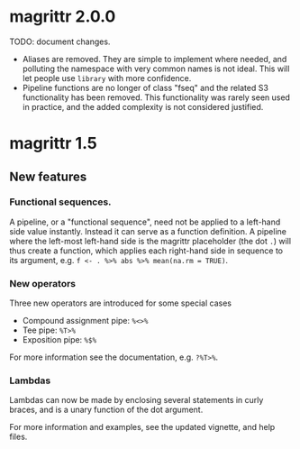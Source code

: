 # magrittr 2.0.0
TODO: document changes.

* Aliases are removed. They are simple to implement where needed, and polluting the
  namespace with very common names is not ideal. This will let people use `library`
  with more confidence.
* Pipeline functions are no longer of class "fseq" and the related S3 functionality
  has been removed. This functionality was rarely seen used in practice, and the
  added complexity is not considered justified.

# magrittr 1.5

## New features

### Functional sequences.
A pipeline, or a "functional sequence", need not be applied
to a left-hand side value instantly. Instead it can serve as
a function definition. A pipeline where the left-most left-hand
side is the magrittr placeholder (the dot `.`) will thus create a
function, which applies each right-hand side in sequence to its
argument, e.g. `f <- . %>% abs %>% mean(na.rm = TRUE)`.

### New operators
Three new operators are introduced for some special cases

* Compound assignment pipe: `%<>%`
* Tee pipe: `%T>%`
* Exposition pipe: `%$%`

For more information see the documentation, e.g. `?%T>%`.

### Lambdas
Lambdas can now be made by enclosing several statements in curly braces,
and is a unary function of the dot argument.

For more information and examples, see the updated vignette, and help files.

